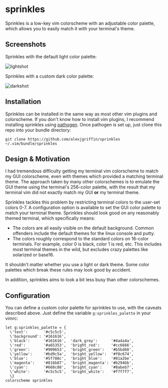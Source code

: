 # sprinkles

Sprinkles is a low-key vim colorscheme with an adjustable color palette, which
allows you to easily match it with your terminal's theme.

## Screenshots

Sprinkles with the default light color palette:

![lightshot](http://i.imgur.com/e2paA1V.png "lightshot")

Sprinkles with a custom dark color palette:

![darkshot](http://i.imgur.com/Im7I4Jb.png "darkshot")

## Installation

Sprinkles can be installed in the same way as most other vim plugins and
colorscheme. If you don't know how to install vim plugins, I recommend
installing sprinkles using [pathogen][1]. Once pathogen is set up, just clone
this repo into your bundle directory:

    git clone https://github.com/alexjgriffin/sprinkles ~/.vim/bundle/sprinkles

## Design & Motivation

I had tremendous difficulty getting my terminal vim colorscheme to match my
GUI colorscheme, even with themes which provided a matching terminal theme.
The approach taken by many other colorschemes is to emulate the GUI theme using
the terminal's 256-color palette, with the result that my terminal vim did not
exactly match my GUI **or** my terminal theme.

Sprinkles tackles this problem by restricting terminal colors to the user-set
colors 0-7. A configuration option is available to set the GUI color palette
to match your terminal theme. Sprinkles should look good on any reasonably
themed terminal, which specifically means:

  * The colors are all easily visible on the default background. Common
    offenders include the default themes for the linux console and putty.
  * The colors roughly correspond to the standard colors on 16-color
    terminals. For example, color 0 is black, color 1 is red, etc. This
    includes most terminal themes in the wild, but excludes crazy palettes
    like solarized or base16.

It shouldn't matter whether you use a light or dark theme. Some color palettes
which break these rules may look good by accident.

In addition, sprinkles aims to look a bit less busy than other colorschemes.

## Configuration

You can define a custom color palette for sprinkles to use, with the caveats
described above. Just define the variable `g:sprinkles_palette` in your vimrc:

    let g:sprinkles_palette = {
      \'text':       '#c5c5c5',
      \'background': '#161616',
      \'black':      '#161616',  'dark_grey':      '#4a4a4a',
      \'red':        '#a65353',  'bright_red':     '#cc6666',
      \'green':      '#909653',  'bright_green':   '#b5bd68',
      \'yellow':     '#bd9c5a',  'bright_yellow':  '#f0c674',
      \'blue':       '#5f788c',  'bright_blue':    '#81a2be',
      \'magenta':    '#816b87',  'bright_magenta': '#b294bb',
      \'cyan':       '#668c88',  'bright_cyan':    '#8abeb7',
      \'white':      '#c5c5c5',  'bright_white':   '#f7f7f7',
      \}
    colorscheme sprinkles

[1]: https://github.com/tpope/vim-pathogen
